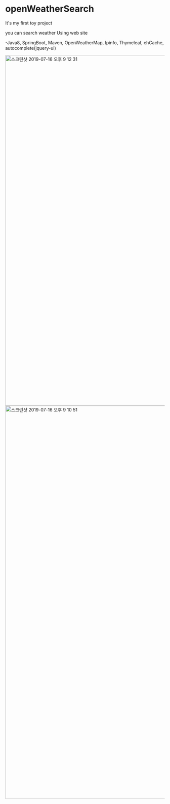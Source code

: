 # openWeatherSearch
It's my first toy project

you can search weather Using web site 


-Java8, SpringBoot, Maven, OpenWeatherMap, Ipinfo, Thymeleaf, ehCache, autocomplete(jquery-ui)

<img width="1103" alt="스크린샷 2019-07-16 오후 9 12 31" src="https://user-images.githubusercontent.com/42599161/61294028-efa42a80-a80f-11e9-8952-ece0059488b8.png">


<img width="1237" alt="스크린샷 2019-07-16 오후 9 10 51" src="https://user-images.githubusercontent.com/42599161/61294154-2d08b800-a810-11e9-975d-b1252d6b0993.png">
